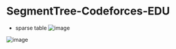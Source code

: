 # SegmentTree-Codeforces-EDU

- sparse table 
![image](https://github.com/user-attachments/assets/1b0670c8-b2f2-4b5b-afb9-52bfaff374ee)

![image](https://github.com/user-attachments/assets/cdeb0a53-7a6a-4774-9186-7543bbeb0690)



